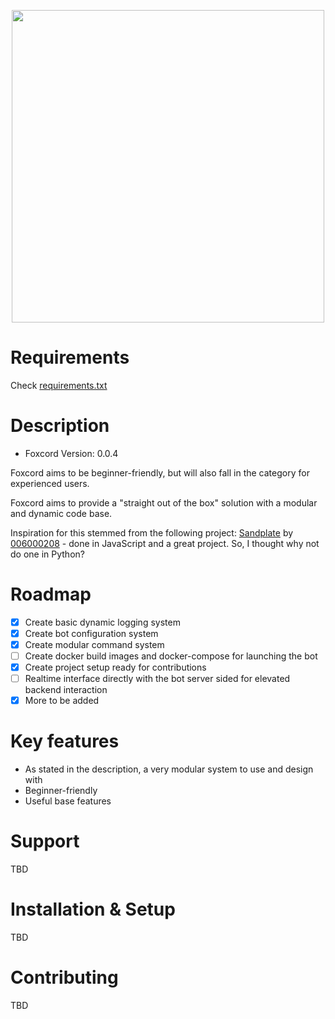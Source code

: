 <p align="center">
<img src="https://i.imgur.com/DGLrWwX.png/" height="500" width="500" >
</p>

# Requirements
Check [requirements.txt](https://github.com/Atomic-Molecule/foxcord/blob/main-(stable)/requirements.txt)


# Description
- Foxcord Version: 0.0.4

Foxcord aims to be beginner-friendly, but will also fall in the category for experienced users. 

Foxcord aims to provide a "straight out of the box" solution with a modular and dynamic code base.

Inspiration for this stemmed from the following project: [Sandplate](https://github.com/06000208/sandplate) by [006000208](https://github.com/06000208) - done in JavaScript and a great project. So, I thought why not do one in Python?

# Roadmap
 * [x] Create basic dynamic logging system
 * [x] Create bot configuration system
 * [x] Create modular command system
 * [ ] Create docker build images and docker-compose for launching the bot
 * [x] Create project setup ready for contributions
 * [ ] Realtime interface directly with the bot server sided for elevated backend interaction
 * [x] More to be added

# Key features
- As stated in the description, a very modular system to use and design with
- Beginner-friendly
- Useful base features

# Support
TBD

# Installation & Setup
TBD

# Contributing
TBD
